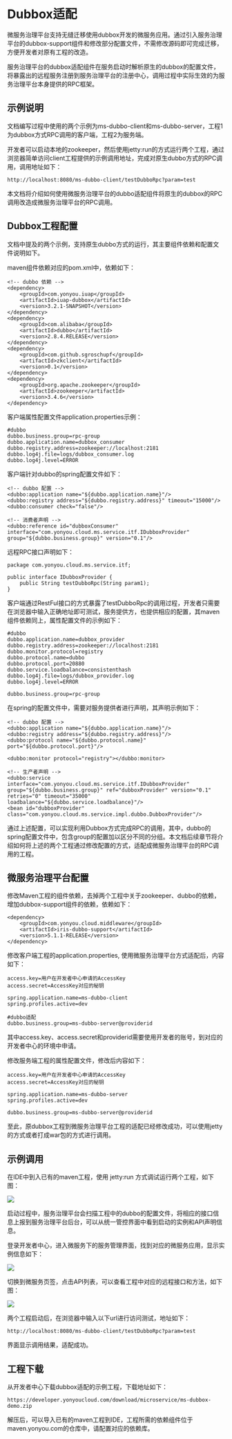 # Dubbox适配

微服务治理平台支持无缝迁移使用dubbox开发的微服务应用。通过引入服务治理平台的dubbox-support组件和修改部分配置文件，不需修改源码即可完成迁移，方便开发者对原有工程的改造。

服务治理平台的dubbox适配组件在服务启动时解析原生的dubbox的配置文件，将暴露出的远程服务注册到服务治理平台的注册中心，调用过程中实际生效的为服务治理平台本身提供的RPC框架。

## 示例说明
文档编写过程中使用的两个示例为ms-dubbo-client和ms-dubbo-server，工程1为dubbox方式RPC调用的客户端，工程2为服务端。

开发者可以启动本地的zookeeper，然后使用jetty:run的方式运行两个工程，通过浏览器简单访问client工程提供的示例调用地址，完成对原生dubbo方式的RPC调用，调用地址如下：

	http://localhost:8080/ms-dubbo-client/testDubboRpc?param=test

本文档将介绍如何使用微服务治理平台的dubbo适配组件将原生的dubbox的RPC调用改造成微服务治理平台的RPC调用。

## Dubbox工程配置

文档中提及的两个示例，支持原生dubbo方式的运行，其主要组件依赖和配置文件说明如下。

maven组件依赖对应的pom.xml中，依赖如下：

	<!-- dubbo 依赖 -->
    <dependency>
        <groupId>com.yonyou.iuap</groupId>
        <artifactId>iuap-dubbox</artifactId>
        <version>3.2.1-SNAPSHOT</version>
    </dependency>
    <dependency>
        <groupId>com.alibaba</groupId>
        <artifactId>dubbo</artifactId>
        <version>2.8.4.RELEASE</version>
    </dependency>
    <dependency>
        <groupId>com.github.sgroschupf</groupId>
        <artifactId>zkclient</artifactId>
        <version>0.1</version>
    </dependency>
    <dependency>
        <groupId>org.apache.zookeeper</groupId>
        <artifactId>zookeeper</artifactId>
        <version>3.4.6</version>
    </dependency>


客户端属性配置文件application.properties示例：
	
	#dubbo
	dubbo.business.group=rpc-group
	dubbo.application.name=dubbox_consumer
	dubbo.registry.address=zookeeper://localhost:2181
	dubbo.log4j.file=logs/dubbox_consumer.log
	dubbo.log4j.level=ERROR

客户端针对dubbo的spring配置文件如下：

    <!-- dubbo 配置 -->
    <dubbo:application name="${dubbo.application.name}"/>
    <dubbo:registry address="${dubbo.registry.address}" timeout="15000"/>
    <dubbo:consumer check="false"/>

    <!-- 消费者声明 -->
    <dubbo:reference id="dubboxConsumer" interface="com.yonyou.cloud.ms.service.itf.IDubboxProvider" group="${dubbo.business.group}" version="0.1"/>

远程RPC接口声明如下：

	package com.yonyou.cloud.ms.service.itf;
	
	public interface IDubboxProvider {
		public String testDubboRpc(String param1);
	}

客户端通过RestFul接口的方式暴露了testDubboRpc的调用过程，开发者只需要在浏览器中输入正确地址即可测试，服务提供方，也提供相应的配置，其maven组件依赖同上，属性配置文件的示例如下：
	
	#dubbo
	dubbo.application.name=dubbox_provider
	dubbo.registry.address=zookeeper://localhost:2181
	dubbo.monitor.protocol=registry
	dubbo.protocol.name=dubbo
	dubbo.protocol.port=20880
	dubbo.service.loadbalance=consistenthash
	dubbo.log4j.file=logs/dubbox_provider.log
	dubbo.log4j.level=ERROR
	
	dubbo.business.group=rpc-group

在spring的配置文件中，需要对服务提供者进行声明，其声明示例如下：

    <!-- dubbo 配置 -->
    <dubbo:application name="${dubbo.application.name}"/>
    <dubbo:registry address="${dubbo.registry.address}"/>
    <dubbo:protocol name="${dubbo.protocol.name}" port="${dubbo.protocol.port}"/>

    <dubbo:monitor protocol="registry"></dubbo:monitor>

    <!-- 生产者声明 -->
    <dubbo:service interface="com.yonyou.cloud.ms.service.itf.IDubboxProvider" group="${dubbo.business.group}" ref="dubboxProvider" version="0.1" retries="0" timeout="35000" loadbalance="${dubbo.service.loadbalance}"/>
    <bean id="dubboxProvider" class="com.yonyou.cloud.ms.service.impl.dubbo.DubboxProvider"/>

通过上述配置，可以实现利用Dubbox方式完成RPC的调用，其中，dubbo的spring配置文件中，包含group的配置加以区分不同的分组。本文档后续章节将介绍如何将上述的两个工程通过修改配置的方式，适配成微服务治理平台的RPC调用的工程。

## 微服务治理平台配置

修改Maven工程的组件依赖，去掉两个工程中关于zookeeper、dubbo的依赖，增加dubbox-support组件的依赖，依赖如下：

	<dependency>
		<groupId>com.yonyou.cloud.middleware</groupId>
		<artifactId>iris-dubbo-support</artifactId>
		<version>5.1.1-RELEASE</version>
	</dependency>

修改客户端工程的application.properties, 使用微服务治理平台方式适配后，内容如下：

	access.key=用户在开发者中心申请的AccessKey
	access.secret=AccessKey对应的秘钥
	
	spring.application.name=ms-dubbo-client
	spring.profiles.active=dev
	
	#dubbo适配
	dubbo.business.group=ms-dubbo-server@providerid

其中access.key、access.secret和providerid需要使用开发者的账号，到对应的开发者中心的环境中申请。

修改服务端工程的属性配置文件，修改后内容如下：

	access.key=用户在开发者中心申请的AccessKey
	access.secret=AccessKey对应的秘钥
	
	spring.application.name=ms-dubbo-server
	spring.profiles.active=dev
	
	dubbo.business.group=ms-dubbo-server@providerid

至此，原dubbox工程到微服务治理平台工程的适配已经修改成功，可以使用jetty的方式或者打成war包的方式进行调用。


## 示例调用

在IDE中到入已有的maven工程，使用 jetty:run 方式调试运行两个工程，如下图：

![](image/debug.png)


启动过程中，服务治理平台会扫描工程中的dubbo的配置文件，将相应的接口信息上报到服务治理平台后台，可以从统一管控界面中看到启动的实例和API声明信息。

登录开发者中心，进入微服务下的服务管理界面，找到对应的微服务应用，显示实例信息如下：

![](image/dubbo-instance.png)

切换到微服务页签，点击API列表，可以查看工程中对应的远程接口和方法，如下图：

![](image/apilist.png)

两个工程启动后，在浏览器中输入以下url进行访问测试，地址如下：

	http://localhost:8080/ms-dubbo-client/testDubboRpc?param=test

界面显示调用结果，适配成功。

## 工程下载

从开发者中心下载dubbox适配的示例工程，下载地址如下：

	https://developer.yonyoucloud.com/download/microservice/ms-dubbox-demo.zip

解压后，可以导入已有的maven工程到IDE，工程所需的依赖组件位于maven.yonyou.com的仓库中，请配置对应的依赖库。